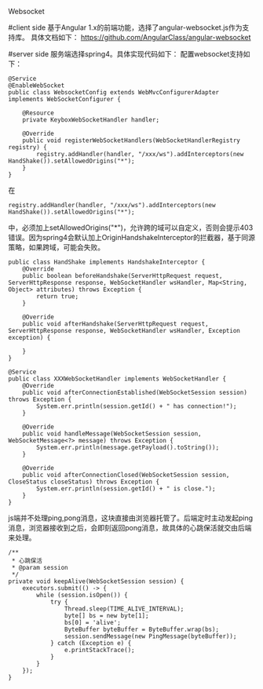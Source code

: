 Websocket

#client side
基于Angular 1.x的前端功能，选择了angular-websocket.js作为支持库。
具体文档如下：
https://github.com/AngularClass/angular-websocket

#server side
服务端选择spring4。具体实现代码如下：
配置websocket支持如下：
```
@Service
@EnableWebSocket
public class WebsocketConfig extends WebMvcConfigurerAdapter implements WebSocketConfigurer {

    @Resource
    private KeyboxWebSocketHandler handler;

    @Override
    public void registerWebSocketHandlers(WebSocketHandlerRegistry registry) {
        registry.addHandler(handler, "/xxx/ws").addInterceptors(new HandShake()).setAllowedOrigins("*");
    }
}
```
在
```
registry.addHandler(handler, "/xxx/ws").addInterceptors(new HandShake()).setAllowedOrigins("*");
```
中，必须加上setAllowedOrigins("*")，允许跨的域可以自定义，否则会提示403错误。因为spring4会默认加上OriginHandshakeInterceptor的拦截器，基于同源策略，如果跨域，可能会失败。
```
public class HandShake implements HandshakeInterceptor {
    @Override
    public boolean beforeHandshake(ServerHttpRequest request, ServerHttpResponse response, WebSocketHandler wsHandler, Map<String, Object> attributes) throws Exception {
        return true;
    }

    @Override
    public void afterHandshake(ServerHttpRequest request, ServerHttpResponse response, WebSocketHandler wsHandler, Exception exception) {

    }
}
```
```
@Service
public class XXXWebSocketHandler implements WebSocketHandler {
    @Override
    public void afterConnectionEstablished(WebSocketSession session) throws Exception {
        System.err.println(session.getId() + " has connection!");
    }

    @Override
    public void handleMessage(WebSocketSession session, WebSocketMessage<?> message) throws Exception {
        System.err.println(message.getPayload().toString());
    }

    @Override
    public void afterConnectionClosed(WebSocketSession session, CloseStatus closeStatus) throws Exception {
        System.err.println(session.getId() + " is close.");
    }
}
```

js端并不处理ping,pong消息，这块直接由浏览器托管了。后端定时主动发起ping消息，浏览器接收到之后，会即刻返回pong消息，故具体的心跳保活就交由后端来处理。
```
/**
 * 心跳保活
 * @param session
 */
private void keepAlive(WebSocketSession session) {
    executors.submit(() -> {
        while (session.isOpen()) {
            try {
                Thread.sleep(TIME_ALIVE_INTERVAL);
                byte[] bs = new byte[1];
                bs[0] = 'alive';
                ByteBuffer byteBuffer = ByteBuffer.wrap(bs);
                session.sendMessage(new PingMessage(byteBuffer));
            } catch (Exception e) {
                e.printStackTrace();
            }
        }
    });
}
```